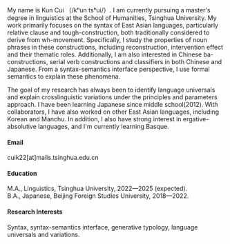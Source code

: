 

My name is Kun Cui （/kʰun tsʰui/）. I am currently pursuing a master's degree in linguistics at the School of Humanities, Tsinghua University. My work primarily focuses on the syntax of East Asian languages, particularly relative clause and tough-construction, both traditionally considered to derive from wh-movement. Specifically, I study the properties of noun phrases in these constructions, including reconstruction, intervention effect and their thematic roles. Additionally, I am also interested in Chinese ba-constructions, serial verb constructions and classifiers in both Chinese and Japanese. From a syntax-semantics interface perspective, I use formal semantics to explain these phenomena.

The goal of my research has always been to identify language universals and explain crosslinguistic variations under the principles and parameters approach. I have been learning Japanese since middle school(2012). With collaborators, I have also worked on other East Asian languages, including Korean and Manchu. In addition, I also have strong interest in ergative-absolutive languages, and I'm currently learning Basque.

#### Email
cuik22[at]mails.tsinghua.edu.cn

#### Education
M.A., Linguistics, Tsinghua University, 2022—2025 (expected).\
B.A., Japanese, Beijing Foreign Studies University, 2018—2022.

#### Research Interests
Syntax, syntax-semantics interface, generative typology, language universals and variations.

